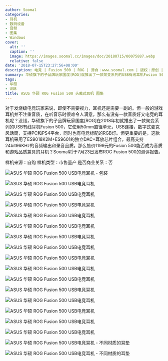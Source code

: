 ```yaml
---
author: Soomal
categories:
- 耳机
- 数码设备
- 音频
- 图集
- Windows
cover:
  alt: ''
  caption: ''
  image: https://images.soomal.cc/images/doc/20180715/00075887.webp
  relative: false
date: '2018-07-15T23:27:56+08:00'
description: 电竞 | Fusion 500 | ROG | 源自：www.soomal.com | 版权：原创 |  平均/总评分：10.00/10
summary: 华硕旗下的子品牌玩家国度[ROG]就推出了一款聚变系列的USB有线耳机Fusion 500，它使用50mm直径单元，USB连接，数字式麦克风话筒，支持PC和PS4平台，同时也有电竞标配的RGB灯。但更重要的是，这款耳机采用了ES9018K2M+ES9601的独立DAC+耳放芯片组合，最高支持24bit96KHz的音频输出和录音品质。
tags:
- 华硕
- USB
title: ASUS 华硕 ROG Fusion 500 头戴式耳机 图集
---
```


对于发烧级电竞玩家来说，即使不需要视力，耳机还是需要一副的。但一般的游戏耳机并不注重音质，在听音乐时很难令人满意，那么有没有一款音质好又电竞的耳机呢？没错，华硕旗下的子品牌玩家国度[ROG]在2018年初就推出了一款聚变系列的USB有线耳机Fusion 500，它使用50mm直径单元，USB连接，数字式麦克风话筒，支持PC和PS4平台，同时也有电竞标配的RGB灯。但更重要的是，这款耳机采用了ES9018K2M+ES9601的独立DAC+耳放芯片组合，最高支持24bit96KHz的音频输出和录音品质。那么售价1199元的Fusion 500能否成为音质和游戏品质兼具的耳机？Soomal将于7月23日发布ROG Fusion 500的测评报告。



样机来源：自购
样机类型：市售量产
是否商业关系：否



![ASUS 华硕 ROG Fusion 500 USB电竞耳机 - 包装](https://images.soomal.cc/images/doc/20180715/00075869.webp)



![ASUS 华硕 ROG Fusion 500 USB电竞耳机](https://images.soomal.cc/images/doc/20180715/00075870.webp)



![ASUS 华硕 ROG Fusion 500 USB电竞耳机](https://images.soomal.cc/images/doc/20180715/00075871.webp)



![ASUS 华硕 ROG Fusion 500 USB电竞耳机](https://images.soomal.cc/images/doc/20180715/00075872.webp)



![ASUS 华硕 ROG Fusion 500 USB电竞耳机](https://images.soomal.cc/images/doc/20180715/00075873.webp)



![ASUS 华硕 ROG Fusion 500 USB电竞耳机](https://images.soomal.cc/images/doc/20180715/00075874.webp)



![ASUS 华硕 ROG Fusion 500 USB电竞耳机](https://images.soomal.cc/images/doc/20180715/00075875.webp)



![ASUS 华硕 ROG Fusion 500 USB电竞耳机](https://images.soomal.cc/images/doc/20180715/00075876.webp)



![ASUS 华硕 ROG Fusion 500 USB电竞耳机](https://images.soomal.cc/images/doc/20180715/00075877.webp)



![ASUS 华硕 ROG Fusion 500 USB电竞耳机](https://images.soomal.cc/images/doc/20180715/00075878.webp)



![ASUS 华硕 ROG Fusion 500 USB电竞耳机](https://images.soomal.cc/images/doc/20180715/00075879.webp)



![ASUS 华硕 ROG Fusion 500 USB电竞耳机](https://images.soomal.cc/images/doc/20180715/00075880.webp)



![ASUS 华硕 ROG Fusion 500 USB电竞耳机](https://images.soomal.cc/images/doc/20180715/00075881.webp)



![ASUS 华硕 ROG Fusion 500 USB电竞耳机](https://images.soomal.cc/images/doc/20180715/00075882.webp)



![ASUS 华硕 ROG Fusion 500 USB电竞耳机](https://images.soomal.cc/images/doc/20180715/00075883.webp)



![ASUS 华硕 ROG Fusion 500 USB电竞耳机](https://images.soomal.cc/images/doc/20180715/00075884.webp)



![ASUS 华硕 ROG Fusion 500 USB电竞耳机 - 不同材质的耳垫](https://images.soomal.cc/images/doc/20180715/00075885.webp)



![ASUS 华硕 ROG Fusion 500 USB电竞耳机 - 不同材质的耳垫](https://images.soomal.cc/images/doc/20180715/00075886.webp)